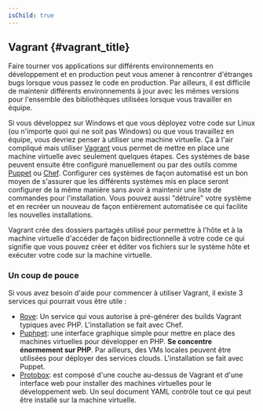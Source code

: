 ```yaml
---
isChild: true
---
```


## Vagrant {#vagrant_title}

Faire tourner vos applications sur différents environnements en développement et en production peut vous amener à 
rencontrer d'étranges bugs lorsque vous passez le code en production. Par ailleurs, il est difficile de maintenir 
différents environnements à jour avec les mêmes versions pour l'ensemble des bibliothèques utilisées lorsque vous 
travailler en équipe.

Si vous développez sur Windows et que vous déployez votre code sur Linux (ou n'importe quoi qui ne soit pas Windows) 
ou que vous travaillez en équipe, vous devriez penser à utiliser une machine virtuelle. Ça à l'air compliqué mais 
utiliser [Vagrant][vagrant] vous permet de mettre en place une machine virtuelle avec seulement quelques étapes. 
Ces systèmes de base peuvent ensuite être configuré manuellement ou par des outils comme [Puppet][puppet] ou 
[Chef][chef]. Configurer ces systèmes de façon automatisé est un bon moyen de s'assurer que les différents systèmes 
mis en place seront configurer de la même manière sans avoir à maintenir une liste de commandes pour l'installation. 
Vous pouvez aussi "détruire" votre système et en recréer un nouveau de façon entièrement automatisée ce qui facilite 
les nouvelles installations.

Vagrant crée des dossiers partagés utilisé pour permettre à l'hôte et à la machine virtuelle d'accéder 
de façon bidirectionnelle à votre code ce qui signifie que vous pouvez créer et éditer vos fichiers sur le système 
hôte et exécuter votre code sur la machine virtuelle.

### Un coup de pouce

Si vous avez besoin d'aide pour commencer à utiliser Vagrant, il existe 3 services qui pourrait vous être utile :

- [Rove][rove]: Un service qui vous autorise à pré-générer des builds Vagrant typiques avec PHP. L'installation se fait 
avec Chef.
- [Puphpet][puphpet]: une interface graphique simple pour mettre en place des machines virtuelles pour développer en PHP.
 **Se concentre énormement sur PHP**. Par ailleurs, des VMs locales peuvent être utilisées pour déployer des services 
clouds. L'installation se fait avec Puppet.
- [Protobox][protobox]: est composé d'une couche au-dessus de Vagrant et d'une interface web pour installer des machines 
virtuelles pour le développement web. Un seul document YAML contrôle tout ce qui peut être installé sur la machine 
virtuelle.

[vagrant]: http://vagrantup.com/
[puppet]: http://www.puppetlabs.com/
[chef]: http://www.opscode.com/
[rove]: http://rove.io/
[puphpet]: https://puphpet.com/
[protobox]: http://getprotobox.com/
